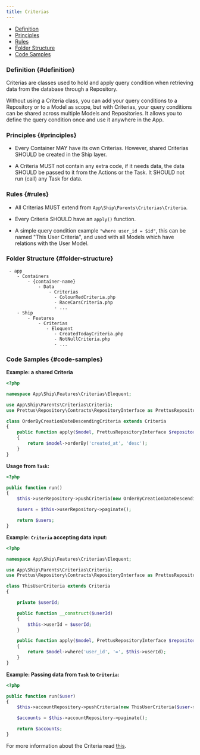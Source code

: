 ```yaml
---
title: Criterias
---
```


* [Definition](#definition)
* [Principles](#principles)
* [Rules](#rules)
* [Folder Structure](#folder-structure)
* [Code Samples](#code-samples)

### Definition {#definition}

Criterias are classes used to hold and apply query condition when retrieving data from the database through a Repository.

Without using a Criteria class, you can add your query conditions to a Repository or to a Model as scope, but with Criterias, your query conditions can be shared across multiple Models and Repositories. It allows you to define the query condition once and use it anywhere in the App.

### Principles {#principles}

- Every Container MAY have its own Criterias. However, shared Criterias SHOULD be created in the Ship layer.

- A Criteria MUST not contain any extra code, if it needs data, the data SHOULD be passed to it from the Actions or the Task. It SHOULD not run (call) any Task for data.

### Rules {#rules}

- All Criterias MUST extend from `App\Ship\Parents\Criterias\Criteria`.

- Every Criteria SHOULD have an `apply()` function.

- A simple query condition example `"where user_id = $id"`, this can be named "This User Criteria", and used with all Models which have relations with the User Model.

### Folder Structure {#folder-structure}

```
 - app
    - Containers
        - {container-name}
            - Data
                - Criterias
                  - ColourRedCriteria.php
                  - RaceCarsCriteria.php
                  - ...
    - Ship
        - Features
            - Criterias
               - Eloquent
                  - CreatedTodayCriteria.php
                  - NotNullCriteria.php
                  - ...
```

### Code Samples {#code-samples}

**Example: a shared Criteria**

```php
<?php

namespace App\Ship\Features\Criterias\Eloquent;

use App\Ship\Parents\Criterias\Criteria;
use Prettus\Repository\Contracts\RepositoryInterface as PrettusRepositoryInterface;

class OrderByCreationDateDescendingCriteria extends Criteria
{
    public function apply($model, PrettusRepositoryInterface $repository)
    {
        return $model->orderBy('created_at', 'desc');
    }
}
```

**Usage from `Task`:**

```php
<?php

public function run()
{
    $this->userRepository->pushCriteria(new OrderByCreationDateDescendingCriteria);

    $users = $this->userRepository->paginate();

    return $users;
}
```

**Example: `Criteria` accepting data input:**

```php
<?php

namespace App\Ship\Features\Criterias\Eloquent;

use App\Ship\Parents\Criterias\Criteria;
use Prettus\Repository\Contracts\RepositoryInterface as PrettusRepositoryInterface;

class ThisUserCriteria extends Criteria
{

    private $userId;

    public function __construct($userId)
    {
        $this->userId = $userId;
    }

    public function apply($model, PrettusRepositoryInterface $repository)
    {
        return $model->where('user_id', '=', $this->userId);
    }
}
```

**Example: Passing data from `Task` to `Criteria`:**

```php
<?php

public function run($user)
{
    $this->accountRepository->pushCriteria(new ThisUserCriteria($user->id));

    $accounts = $this->accountRepository->paginate();

    return $accounts;
}

```

For more information about the Criteria read [this](https://github.com/andersao/l5-repository#create-a-criteria).
